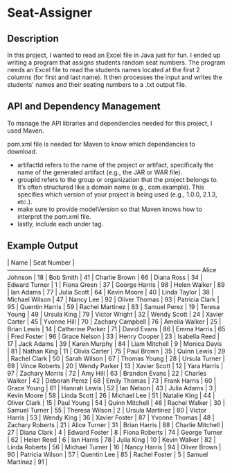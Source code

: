 # Seat-Assigner
## Description
In this project, I wanted to read an Excel file in Java just for fun. I ended up writing a program that assigns students random seat numbers. The program needs an Excel file to read the students names located at the first 2 columns (for first and last name). It then processes the input and writes the students' names and their seating numbers to a .txt output file.

## API and Dependency Management
To manage the API libraries and dependencies needed for this project, I used Maven.

pom.xml file is needed for Maven to know which dependencies to download.
  - artifactId refers to the name of the project or artifact, specifically the name of the generated artifact (e.g., the JAR or WAR file).
  - groupId refers to the group or organization that the project belongs to. It’s often structured like a domain name (e.g., com.example). This specifies which version of your project is being used (e.g., 1.0.0, 2.1.3, etc.).
  - make sure to provide modelVersion so that Maven knows how to interpret the pom.xml file.
  - lastly, include each <dependency> under <dependencies> tag. 
## Example Output
|           Name              | Seat Number |
─────────────────────────────────────────────
Alice Johnson                 | 	18		|
Bob Smith                     | 	41		|
Charlie Brown                 | 	66		|
Diana Ross                    | 	34		|
Edward Turner                 | 	1		|
Fiona Green                   | 	37		|
George Harris                 | 	98		|
Helen Walker                  | 	89		|
Ian Adams                     | 	77		|
Julia Scott                   | 	64		|
Kevin Moore                   | 	40		|
Linda Taylor                  | 	38		|
Michael Wilson                | 	47		|
Nancy Lee                     | 	92		|
Oliver Thomas                 | 	93		|
Patricia Clark                | 	95		|
Quentin Harris                | 	59		|
Rachel Martinez               | 	83		|
Samuel Perez                  | 	19		|
Teresa Young                  | 	49		|
Ursula King                   | 	79		|
Victor Wright                 | 	32		|
Wendy Scott                   | 	24		|
Xavier Carter                 | 	45		|
Yvonne Hill                   | 	70		|
Zachary Campbell              | 	76		|
Amelia Walker                 | 	25		|
Brian Lewis                   | 	14		|
Catherine Parker              | 	71		|
David Evans                   | 	86		|
Emma Harris                   | 	65		|
Fred Foster                   | 	96		|
Grace Nelson                  | 	33		|
Henry Cooper                  | 	23		|
Isabella Reed                 | 	17		|
Jack Adams                    | 	39		|
Karen Murphy                  | 	84		|
Liam Mitchell                 | 	9		|
Monica Davis                  | 	81		|
Nathan King                   | 	11		|
Olivia Carter                 | 	75		|
Paul Brown                    | 	35		|
Quinn Lewis                   | 	29		|
Rachel Clark                  | 	50		|
Sarah Wilson                  | 	67		|
Thomas Young                  | 	28		|
Ursula Turner                 | 	69		|
Vince Roberts                 | 	20		|
Wendy Parker                  | 	13		|
Xavier Scott                  | 	12		|
Yara Harris                   | 	97		|
Zachary Morris                | 	72		|
Amy Hill                      | 	63		|
Brandon Evans                 | 	22		|
Charles Walker                | 	42		|
Deborah Perez                 | 	68		|
Emily Thomas                  | 	73		|
Frank Harris                  | 	60		|
Grace Young                   | 	61		|
Hannah Lewis                  | 	52		|
Ian Nelson                    | 	43		|
Julia Adams                   | 	3		|
Kevin Moore                   | 	58		|
Linda Scott                   | 	26		|
Michael Lee                   | 	51		|
Natalie King                  | 	44		|
Oliver Clark                  | 	15		|
Paul Young                    | 	54		|
Quinn Mitchell                | 	46		|
Rachel Walker                 | 	30		|
Samuel Turner                 | 	55		|
Theresa Wilson                | 	2		|
Ursula Martinez               | 	80		|
Victor Harris                 | 	53		|
Wendy King                    | 	36		|
Xavier Foster                 | 	87		|
Yvonne Thomas                 | 	48		|
Zachary Roberts               | 	21		|
Alice Turner                  | 	31		|
Brian Harris                  | 	88		|
Charlie Mitchell              | 	27		|
Diana Clark                   | 	4		|
Edward Foster                 | 	8		|
Fiona Roberts                 | 	74		|
George Turner                 | 	62		|
Helen Reed                    | 	6		|
Ian Harris                    | 	78		|
Julia King                    | 	10		|
Kevin Walker                  | 	82		|
Linda Roberts                 | 	56		|
Michael Turner                | 	16		|
Nancy Harris                  | 	94		|
Oliver Brown                  | 	90		|
Patricia Wilson               | 	57		|
Quentin Lee                   | 	85		|
Rachel Foster                 | 	5		|
Samuel Martinez               | 	91		|
